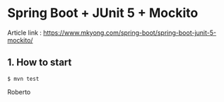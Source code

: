 # Spring Boot + JUnit 5 + Mockito

Article link : https://www.mkyong.com/spring-boot/spring-boot-junit-5-mockito/

## 1. How to start
```
$ mvn test
```
Roberto
